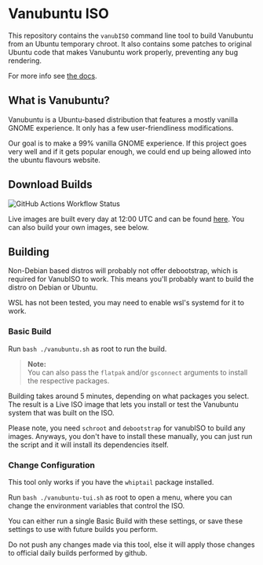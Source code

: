 # Vanubuntu ISO

This repository contains the `vanubISO` command line tool to build Vanubuntu from an
Ubuntu temporary chroot. It also contains some patches to original Ubuntu code
that makes Vanubuntu work properly, preventing any bug rendering.

For more info see [the docs](https://vanubuntu.github.io/VanubISO/).

## What is Vanubuntu?

Vanubuntu is a Ubuntu-based distribution that features a mostly vanilla
GNOME experience. It only has a few user-friendliness modifications.

Our goal is to make a 99% vanilla GNOME experience. If this project goes very
well and if it gets popular enough, we could end up being allowed into the ubuntu
flavours website.

## Download Builds

![GitHub Actions Workflow Status](https://img.shields.io/github/actions/workflow/status/vanubuntu/vanubISO/daily.yml?style=plastic&logo=ubuntu&label=daily%20builds)

Live images are built every day at 12:00 UTC and can be found
[here](https://github.com/vanubuntu/VanubISO/actions/workflows/daily.yml).
You can also build your own images, see below.

## Building

Non-Debian based distros will probably not offer debootstrap, which is required
for VanubISO to work. This means you'll probably want to build the distro
on Debian or Ubuntu.

WSL has not been tested, you may need to enable wsl's systemd for it to work.

### Basic Build

Run `bash ./vanubuntu.sh` as root to run the build.

> **Note:**<br>You can also pass the `flatpak` and/or `gsconnect` arguments to install the respective packages.

Building takes around 5 minutes, depending on what packages you select.
The result is a Live ISO image that lets you install or test the Vanubuntu
system that was built on the ISO.

Please note, you need `schroot` and `debootstrap` for vanubISO to build any images.
Anyways, you don't have to install these manually, you can just run the script and
it will install its dependencies itself.

### Change Configuration

This tool only works if you have the `whiptail` package installed.

Run `bash ./vanubuntu-tui.sh` as root to open a menu, where you can change the environment
variables that control the ISO.

You can either run a single Basic Build with these settings, or save these settings to use
with future builds you perform.

Do not push any changes made via this tool, else it will apply those changes to official
daily builds performed by github.
